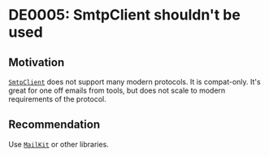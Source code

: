 <!--
T:System.Net.Mail.SmtpClient
-->

# DE0005: SmtpClient shouldn't be used

## Motivation

[`SmtpClient`](https://docs.microsoft.com/dotnet/api/system.net.mail.smtpclient) does not support many modern protocols. It is compat-only. It's
great for one off emails from tools, but does not scale to modern requirements
of the protocol.

## Recommendation

Use [`MailKit`](https://github.com/jstedfast/MailKit) or other libraries.
